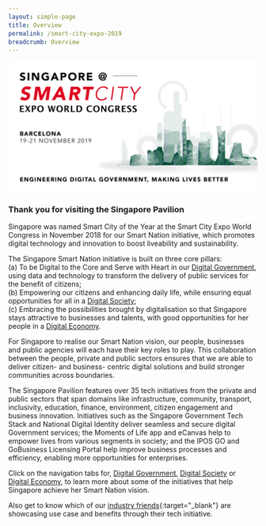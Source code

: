 ```yaml
---
layout: simple-page
title: Overview
permalink: /smart-city-expo-2019
breadcrumb: Overview
---
```


![Smart City Expo 2019 GovTech Projects](/images/Smart-City-bannerv2.png)

### **Thank you for visiting the Singapore Pavilion**

Singapore was named Smart City of the Year at the Smart City Expo World Congress in November 2018 for our Smart Nation initiative, which promotes digital technology and innovation to boost liveability and sustainability. 
 
The Singapore Smart Nation initiative is built on three core pillars:
<br>
(a) To be Digital to the Core and Serve with Heart in our [Digital Government](https://www.tech.gov.sg/scewc2019/digital-government), using data and technology to transform the delivery of public services for the benefit of citizens;
<br>
(b) Empowering our citizens and enhancing daily life, while ensuring equal opportunities for all in a [Digital Society](https://www.tech.gov.sg/scewc/digital-society);
<br>
(c) Embracing the possibilities brought by digitalisation so that Singapore stays attractive to businesses and talents, with good opportunities for her people in a [Digital Economy](https://www.tech.gov.sg/scewc/digital-economy).
 
For Singapore to realise our Smart Nation vision, our people, businesses and public agencies will each have their key roles to play. This collaboration between the people, private and public sectors ensures that we are able to deliver citizen- and business- centric digital solutions and build stronger communities across boundaries. 
 
The Singapore Pavilion features over 35 tech initiatives from the private and public sectors that span domains like infrastructure, community, transport, inclusivity, education, finance, environment, citizen engagement and business innovation. Initiatives such as the Singapore Government Tech Stack and National Digital Identity deliver seamless and secure digital Government services; the Moments of Life app and eCanvas help to empower lives from various segments in society; and the IPOS GO and GoBusiness Licensing Portal help improve business processes and efficiency, enabling more opportunities for enterprises. 
 
Click on the navigation tabs for, [Digital Government](https://www.tech.gov.sg/scewc2019/digital-government), [Digital Society](https://www.tech.gov.sg/scewc/digital-society) or [Digital Economy](https://www.tech.gov.sg/scewc/digital-economy), to learn more about some of the initiatives that help Singapore achieve her Smart Nation vision.

Also get to know which of our [industry friends](http://communications.sgtech.org.sg/~sgtech/edm/2019/11Nov/191111SGPavilionatSCEWC/index.html){:target="_blank"} are showcasing use case and benefits through their tech initiative.    
